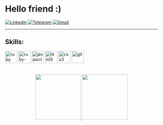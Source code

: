 
# Hello friend :)

[![Linkedin](https://img.shields.io/badge/LinkedIn-0077B5?style=for-the-badge&logo=linkedin&logoColor=white)](https://www.linkedin.com/in/wendrik-ramos/)
[![Telegram](https://img.shields.io/badge/Telegram-2CA5E0?style=for-the-badge&logo=telegram&logoColor=white)](https://t.me/kirdnew)
[![Gmail](https://img.shields.io/badge/Gmail-D14836?style=for-the-badge&logo=gmail&logoColor=white)](mailto:wendrik.ramos@gmail.com)

___
## Skills:
<div>
<img alt="ruby" width="40" height="40" style="max-width:100%;" src="https://cdn.jsdelivr.net/gh/devicons/devicon/icons/ruby/ruby-original.svg"/>
<img alt="ruby-on-rails" width="40" height="40" style="max-width:100%;" src="https://cdn.jsdelivr.net/gh/devicons/devicon/icons/rails/rails-original-wordmark.svg"/>
<img alt="javascript" width="40" height="40" style="max-width:100%;" src="https://cdn.jsdelivr.net/gh/devicons/devicon/icons/javascript/javascript-original.svg"/>
<img alt="html5" width="40" height="40" style="max-width:100%;" src="https://cdn.jsdelivr.net/gh/devicons/devicon/icons/html5/html5-original.svg"/>
<img alt="css3" width="40" height="40" style="max-width:100%;" src="https://cdn.jsdelivr.net/gh/devicons/devicon/icons/css3/css3-original.svg"/>
<img alt="git" width="40" height="40" style="max-width:100%;" src="https://cdn.jsdelivr.net/gh/devicons/devicon/icons/git/git-original.svg"/>
</div>
<br><br>
<div align="center">
  <a href="https://github.com/kirdnew">
  <img height="150em" src="https://github-readme-stats.vercel.app/api?username=kirdnew&show_icons=true&theme=dark&include_all_commits=true&count_private=true"/>
  <img height="150em" src="https://github-readme-stats.vercel.app/api/top-langs/?username=kirdnew&layout=compact&langs_count=7&theme=dark"/>
</div>
